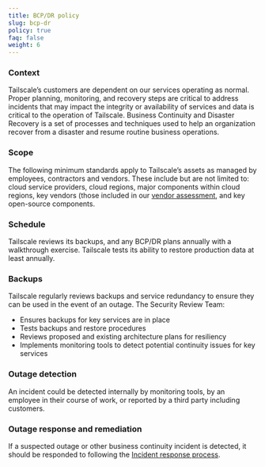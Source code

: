 ```yaml
---
title: BCP/DR policy
slug: bcp-dr
policy: true
faq: false
weight: 6
---
```


### Context

Tailscale’s customers are dependent on our services operating as normal. Proper planning, monitoring, and recovery steps are critical to address incidents that may impact the integrity or availability of services and data is critical to the operation of Tailscale. Business Continuity and Disaster Recovery is a set of processes and techniques used to help an organization recover from a disaster and resume routine business operations.

### Scope

The following minimum standards apply to Tailscale’s assets as managed by employees, contractors and vendors. These include but are not limited to: cloud service providers, cloud regions, major components within cloud regions, key vendors (those included in our [vendor assessment](/security-policies/vendor/), and key open-source components.

### Schedule

Tailscale reviews its backups, and any BCP/DR plans annually with a walkthrough exercise. Tailscale tests its ability to restore production data at least annually.


### Backups

Tailscale regularly reviews backups and service redundancy to ensure they can be used in the event of an outage. The Security Review Team:

* Ensures backups for key services are in place
* Tests backups and restore procedures
* Reviews proposed and existing architecture plans for resiliency
* Implements monitoring tools to detect potential continuity issues for key services

### Outage detection

An incident could be detected internally by monitoring tools, by an employee in their course of work, or reported by a third party including customers.

### Outage response and remediation

If a suspected outage or other business continuity incident is detected, it should be responded to following the [Incident response process](http://go/incident-response-process).
